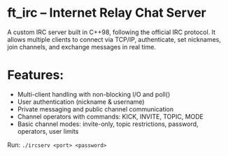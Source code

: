 # ft_irc – Internet Relay Chat Server

A custom IRC server built in C++98, following the official IRC protocol.
It allows multiple clients to connect via TCP/IP, authenticate, set nicknames, join channels, and exchange messages in real time.

# Features:

- Multi-client handling with non-blocking I/O and poll()
- User authentication (nickname & username)
- Private messaging and public channel communication
- Channel operators with commands: KICK, INVITE, TOPIC, MODE
- Basic channel modes: invite-only, topic restrictions, password, operators, user limits

Run:
`./ircserv <port> <password>`